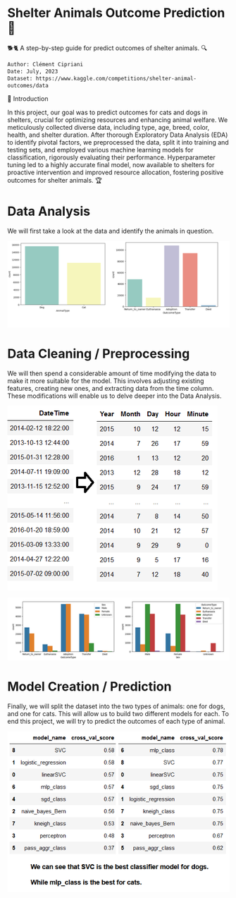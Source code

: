 # Shelter Animals Outcome Prediction 🐶

🐕🐈 A step-by-step guide for predict outcomes of shelter animals. 🔍

    Author: Clément Cipriani
    Date: July, 2023
    Dataset: https://www.kaggle.com/competitions/shelter-animal-outcomes/data

👋 Introduction

In this project, our goal was to predict outcomes for cats and dogs in shelters, crucial for optimizing resources and enhancing animal welfare. We meticulously collected diverse data, including type, age, breed, color, health, and shelter duration. After thorough Exploratory Data Analysis (EDA) to identify pivotal factors, we preprocessed the data, split it into training and testing sets, and employed various machine learning models for classification, rigorously evaluating their performance. Hyperparameter tuning led to a highly accurate final model, now available to shelters for proactive intervention and improved resource allocation, fostering positive outcomes for shelter animals. 🏆

# Data Analysis

We will first take a look at the data and identify the animals in question.

![Analysis](images/Analysis.png)

# Data Cleaning / Preprocessing

We will then spend a considerable amount of time modifying the data to make it more suitable for the model. This involves adjusting existing features, creating new ones, and extracting data from the time column. These modifications will enable us to delve deeper into the Data Analysis.

![Time](images/time.png)

![Cleaning](images/cleaning.png)

# Model Creation / Prediction

Finally, we will split the dataset into the two types of animals: one for dogs, and one for cats. This will allow us to build two different models for each. To end this project, we will try to predict the outcomes of each type of animal.

![Model](images/model.png)
